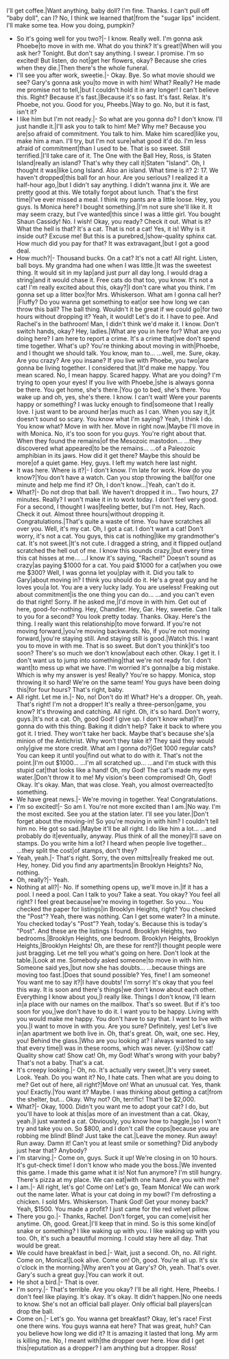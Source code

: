 I'll get coffee.|Want anything, baby doll?
I'm fine. Thanks.
I can't pull off "baby doll", can I?
No, I think we learned that|from the "sugar lips" incident.
I'll make some tea.
How you doing, pumpkin?
- So it's going well for you two?|- I know. Really well.
I'm gonna ask Phoebe|to move in with me.
What do you think?
It's great!|When will you ask her?
Tonight. But don't say anything.
I swear. I promise.
I'm so excited!
But listen, do not|get her flowers, okay?
Because she cries when they die.|Then there's the whole funeral.
- I'll see you after work, sweetie.|- Okay. Bye.
So what movie should we see?
Gary's gonna ask you|to move in with him!
What? Really?
He made me promise not to tell,|but I couldn't hold it in any longer!
I can't believe this.
Right? Because it's fast.|Because it's so fast. It's fast.
Relax. It's Phoebe, not you.
Good for you, Pheebs.|Way to go.
No, but it is fast, isn't it?
- I like him but I'm not ready.|- So what are you gonna do?
I don't know. I'll just handle it.|I'll ask you to talk to him!
Me? Why me?
Because you are|so afraid of commitment.
You talk to him. Make him scared|like you, make him a man.
I'll try, but I'm not sure|what good it'd do.
I'm less afraid of commitment|than I used to be.
That is so sweet.
Still terrified.|I'll take care of it.
The One with the Ball
Hey, Ross, is Staten Island|really an island?
That's why they call it|Staten "Island".
Oh, I thought it was|like Long Island.
Also an island.
What time is it?
2: 17.
We haven't dropped|this ball for an hour.
Are you serious?
I realized it a half-hour ago,|but I didn't say anything.
I didn't wanna jinx it.
We are pretty good at this.
We totally forgot about lunch.
That's the first time|I've ever missed a meal.
I think my pants are a little loose.
Hey, you guys. Is Monica here?
I bought something.|I'm not sure she'll like it.
It may seem crazy, but I've wanted|this since I was a little girl.
You bought Shaun Cassidy!
No. I wish!
Okay, you ready?
Check it out.
What is it?
What the hell is that?
It's a cat.
That is not a cat!
Yes, it is!
Why is it inside out?
Excuse me!
But this is a purebred,|show-quality sphinx cat.
How much did you pay for that?
It was extravagant,|but I got a good deal.
- How much?|- Thousand bucks.
On a cat?
It's not a cat!
All right. Listen, ball boys.
My grandma had one when I was little.|It was the sweetest thing.
It would sit in my lap|and just purr all day long.
I would drag a string|and it would chase it.
Free cats do that too, you know.
It's not a cat!
I'm really excited about this, okay?|I don't care what you think.
I'm gonna set up a litter box|for Mrs. Whiskerson.
What am I gonna call her?|Fluffy?
Do you wanna get something to eat|or see how long we can throw this ball?
The ball thing.
Wouldn't it be great if we could go|for two hours without dropping it?
Yeah, it would!
Let's do it.
I have to pee.
And Rachel's in the bathroom!
Man, I didn't think we'd make it.
I know.
Don't switch hands, okay?
Hey, ladies.|What are you in here for?
What are you doing here?
I am here to report a crime.
It's a crime that|we don't spend time together.
What's up?
You're thinking about moving in with|Phoebe, and I thought we should talk.
You know, man to...
...well, me.
Sure, okay.
Are you crazy?
Are you insane?
If you live with Phoebe, you two|are gonna be living together.
I considered that.|It'd make me happy.
You mean scared.
No, I mean happy.
Scared happy.
What are you doing?
I'm trying to open your eyes!
If you live with Phoebe,|she is always gonna be there.
You get home, she's there.|You go to bed, she's there.
You wake up and oh, yes, she's there.
I know. I can't wait!
Were your parents happy or something?
I was lucky enough to find|someone that I really love.
I just want to be around her|as much as I can.
When you say it,|it doesn't sound so scary.
You know what I'm saying?
Yeah, I think I do.
You know what?
Move in with her. Move in right now.|Maybe I'll move in with Monica.
No, it's too soon for you guys.
You're right about that.
When they found the remains|of the Mesozoic mastodon...
...they discovered what appeared|to be the remains...
...of a Paleozoic amphibian in its jaws.
How did it get there?
Maybe this should be more|of a quiet game.
Hey, guys.
I left my watch here last night.
- It was here. Where is it?|- I don't know.
I'm late for work.
How do you know?|You don't have a watch.
Can you stop throwing the ball|for one minute and help me find it?
Oh, I don't know...|Yeah, can't do it.
- What?|- Do not drop that ball.
We haven't dropped it in...
Two hours, 27 minutes.
Really?
I won't make it in to work today.
I don't feel very good.
For a second, I thought I was|feeling better, but I'm not.
Hey, Rach.
Check it out. Almost three hours|without dropping it.
Congratulations.|That's quite a waste of time.
You have scratches all over you.
Well, it's my cat.
Oh, I got a cat.
I don't want a cat!
Don't worry, it's not a cat.
You guys, this cat is nothing|like my grandmother's cat.
It's not sweet.|It's not cute.
I dragged a string, and it flipped out|and scratched the hell out of me.
I know this sounds crazy,|but every time this cat hisses at me...
...I know it's saying, "Rachel!"
Doesn't sound as crazy|as paying $1000 for a cat.
You paid $1000 for a cat|when you owe me $300?
Well, I was gonna let you|play with it.
Did you talk to Gary|about moving in?
I think you should do it.
He's a great guy and he loves you|a lot. You are a very lucky lady.
You are useless!
Freaking out about commitment|is the one thing you can do...
...and you can't even do that right!
Sorry. If he asked me,|I'd move in with him.
Get out of here, good-for-nothing.
Hey, Chandler.
Hey, Gar.
Hey, sweetie.
Can I talk to you for a second?
You look pretty today.
Thanks. Okay.
Here's the thing.
I really want this relationship|to move forward.
If you're not moving forward,|you're moving backwards.
No, if you're not moving forward,|you're staying still.
And staying still is good.|Watch this.
I want you to move in with me.
That is so sweet.
But don't you think|it's too soon?
There's so much we don't know|about each other.
Okay. I get it.
I don't want us to jump into something|that we're not ready for.
I don't want|to mess up what we have.
I'm worried it's gonna|be a big mistake.
Which is why my answer is yes!
Really?
You're so happy.
Monica, stop throwing it so hard!
We're on the same team!
You guys have been doing this|for four hours?
That's right, baby.
- All right. Let me in.|- No, no! Don't do it!
What?
He's a dropper.
Oh, yeah. That's right!
I'm not a dropper!
It's really a three-person|game, you know?
It's throwing and catching.
All right.
Oh, it's so hard.
Don't worry, guys.|It's not a cat.
Oh, good God!
I give up. I don't know what|I'm gonna do with this thing.
Baking it didn't help?
Take it back to where you got it.
I tried. They won't take her back.
Maybe that's because she's|a minion of the Antichrist.
Why won't they take it?
They said they would only|give me store credit.
What am I gonna do?|Get 1000 regular cats?
You can keep it until you|find out what to do with it.
That's not the point.|I'm out $1000...
...I'm all scratched up...
...and I'm stuck with this stupid cat|that looks like a hand!
Oh, my God!
The cat's made my eyes water.|Don't throw it to me!
My vision's been compromised!
Oh, God! Okay.
It's okay. Man, that was close.
Yeah, you almost overreacted|to something.
- We have great news.|- We're moving in together. Yea!
Congratulations.
- I'm so excited!|- So am I.
You're not more excited than I am.|No way. I'm the most excited.
See you at the station later.
I'll see you later.|Don't forget about the moving-in!
So you're moving in with him?
I couldn't tell him no. He got so sad.|Maybe it'll be all right.
I do like him a lot...
...and probably do it|eventually, anyway.
Plus think of all the money|I'll save on stamps.
Do you write him a lot?
I heard when people live together...
...they split the cost|of stamps, don't they?
- Yeah, yeah.|- That's right.
Sorry, the oven mitts|really freaked me out.
Hey, honey.
Did you find any apartments|in Brooklyn Heights?
No, nothing.
- Oh, really?|- Yeah.
- Nothing at all?|- No.
If something opens up, we'll move in.|If it has a pool. I need a pool.
Can I talk to you?
Take a seat.
You okay?
You feel all right?
I feel great because|we're moving in together.
So you...
You checked the paper for listings|in Brooklyn Heights, right?
You checked the "Post"?
Yeah, there was nothing.
Can I get some water?
In a minute.
You checked today's "Post"?
Yeah, today's.
Because this is today's "Post".
And these are the listings I found.
Brooklyn Heights, two bedrooms.|Brooklyn Heights, one bedroom.
Brooklyn Heights, Brooklyn Heights,|Brooklyn Heights!
Oh, are these for rent?|I thought people were just bragging.
Let me tell you what's going on here.
Don't look at the table.|Look at me.
Somebody asked someone|to move in with him.
Someone said yes,|but now she has doubts...
...because things are moving too fast.|Does that sound possible?
Yes, fine! I am someone!
You want me to say it?|I have doubts!
I'm sorry!
It's okay that you feel this way.
It is soon and there's things|we don't know about each other.
Everything I know about you,|I really like.
Things I don't know, I'll learn in|a place with our names on the mailbox.
That's so sweet.
But if it's too soon for you,|we don't have to do it.
I want you to be happy.
Living with you would make me happy.
You don't have to say that.
I want to live with you.|I want to move in with you.
Are you sure?
Definitely, yes! Let's live in|an apartment we both live in.
Oh, that's great.
Oh, wait, one sec.
Hey, you! Behind the glass.|Who are you looking at?
I always wanted to say that every time|I was in these rooms, which was never.
{y:i}Show cat!
Quality show cat!
Show cat!
Oh, my God!
What's wrong with your baby?
That's not a baby. That's a cat.
- It's creepy looking.|- Oh, no.
It's actually very sweet.|It's very sweet. Look.
Yeah. Do you want it?
No, I hate cats.
Then what are you doing to me?
Get out of here, all right?|Move on!
What an unusual cat.
Yes, thank you! Exactly.|You want it?
Maybe.
I was thinking about getting a cat|from the shelter, but...
Okay. Why not?
Oh, terrific! That'll be $2,000.
- What?|- Okay, 1000.
Didn't you want me to adopt your cat?
I do, but you'll have to look at this|as more of an investment than a cat.
Okay, yeah.|I just wanted a cat.
Obviously, you know how to haggle,|so I won't try and take you on.
So $800, and I don't call the cops|because you are robbing me blind!
Blind! Just take the cat.|Leave the money. Run away!
Run away. Damn it!
Can't you at least smile or something?
Did anybody just hear that? Anybody?
- I'm starving.|- Come on, guys. Suck it up!
We're closing in on 10 hours.
It's gut-check time!
I don't know who made you the boss.|We invented this game.
I made this game what it is!
Not fun anymore?
I'm still hungry.
There's pizza at my place. We can eat|with one hand. Are you with me?
- I am.|- All right, let's go! Come on!
Let's go, Team Monica!
We can work out the name later.
What is your cat doing in my bowl?
I'm defrosting a chicken.
I sold Mrs. Whiskerson.
Thank God!
Get your money back?
Yeah, $1500.
You made a profit?
I just came for the red velvet pillow.
- There you go.|- Thanks, Rachel.
Don't forget, you can come|visit her anytime.
Oh, good. Great.|I'll keep that in mind.
So is this some kind|of snake or something?
I like waking up with you.
I like waking up with you too.
Oh, it's such a beautiful morning.
I could stay here all day.
That would be great.
- We could have breakfast in bed.|- Wait, just a second.
Oh, no.
All right. Come on, Monica!|Look alive. Come on!
Oh, good. You're all up.
It's six o'clock in the morning.|Why aren't you at Gary's?
Oh, yeah. That's over.
Gary's such a great guy.|You can work it out.
- He shot a bird.|- That is over.
- I'm sorry.|- That's terrible.
Are you okay?
I'll be all right.
Here, Pheebs.
I don't feel like playing.
It's okay.
It's okay.
It didn't happen.|No one needs to know.
She's not an official ball player.
Only official ball players|can drop the ball.
- Come on.|- Let's go.
You wanna get breakfast?
Okay, let's race!
First one there wins.
You guys wanna eat here?
That was great, huh?
Can you believe how long we did it?
It is amazing it lasted that long.
My arm is killing me.
No, I meant with|the dropper over here.
How did I get this|reputation as a dropper?
I am anything but a dropper.
Ross!